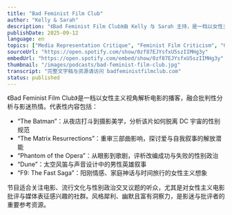 ```yaml
---
title: "Bad Feminist Film Club"
author: "Kelly & Sarah"
description: "《Bad Feminist Film Club》由 Kelly 与 Sarah 主持，是一档以女性主义视角解析电影的双周播客。节目风格轻松幽默但富有批判性，涵盖好莱坞大片、独立电影与流行文化现象，探讨性别表征、权力结构与叙事政治。代表集包括对《The Batman》《The Matrix Resurrections》《Phantom of the Opera》等影片的女性主义解读。Apple Podcasts 评分为 4.8（44 条评论），在影迷与性别研究社群中广受欢迎。"
publishDate: 2025-09-12
language: en
topics: ["Media Representation Critique", "Feminist Film Criticism", "Gender Norms", "Cultural Critique"]
sourceUrl: "https://open.spotify.com/show/0zf87EJYsfxU5szIIMHg3y"
embedUrl: "https://open.spotify.com/embed/show/0zf87EJYsfxU5szIIMHg3y"
thumbnail: "/images/podcasts/bad-feminist-film-club.jpg"
transcript: "完整文字稿与资源请访问 badfeministfilmclub.com"
status: published
---
```


《Bad Feminist Film Club》是一档以女性主义视角解析电影的播客，融合批判性分析与影迷热情。代表性内容包括：

- “The Batman”：从夜店打斗到摄影美学，分析该片如何脱离 DC 宇宙的性别规范
- “The Matrix Resurrections”：重审三部曲影响，探讨爱与自我叙事的解放潜能
- “Phantom of the Opera”：从眼影到歌剧，评析改编成功与失败的性别政治
- “Dune”：太空风笛与声音设计中的男性英雄叙事
- “F9: The Fast Saga”：阳刚情感、家庭神话与时间旅行的女性主义想象

节目适合关注电影、流行文化与性别政治交叉议题的听众，尤其是对女性主义电影批评与媒体表征感兴趣的社群。风格犀利、幽默且富有洞察力，是影迷与批评者的重要参考资源。
